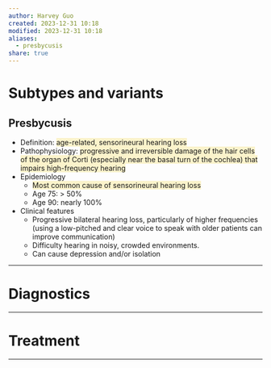 ```yaml
---
author: Harvey Guo
created: 2023-12-31 10:18
modified: 2023-12-31 10:18
aliases:
  - presbycusis
share: true
---
```


# Subtypes and variants
## Presbycusis
- Definition: <span style="background:rgba(240, 200, 0, 0.2)">age-related, sensorineural hearing loss</span>
- Pathophysiology: <span style="background:rgba(240, 200, 0, 0.2)">progressive and irreversible damage of the hair cells of the organ of Corti (especially near the basal turn of the cochlea) that impairs high-frequency hearing</span>
- Epidemiology
	- <span style="background:rgba(240, 200, 0, 0.2)">Most common cause of sensorineural hearing loss</span>
	- Age 75: > 50%
	- Age 90: nearly 100%
- Clinical features
	- Progressive bilateral hearing loss, particularly of higher frequencies (using a low-pitched and clear voice to speak with older patients can improve communication)
	- Difficulty hearing in noisy, crowded environments.
	- Can cause depression and/or isolation


---
# Diagnostics


---
# Treatment


---
